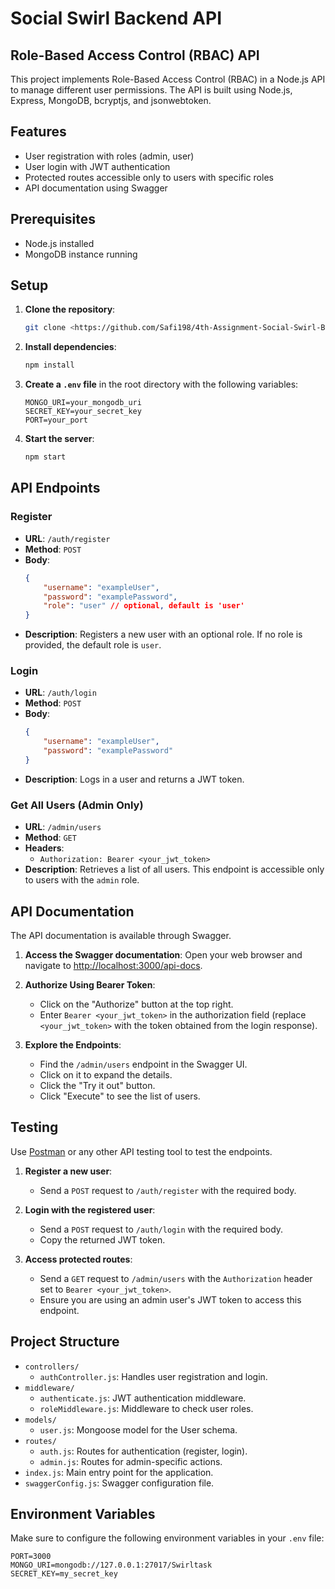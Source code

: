 # Social Swirl Backend API

## Role-Based Access Control (RBAC) API

This project implements Role-Based Access Control (RBAC) in a Node.js API to manage different user permissions. The API is built using Node.js, Express, MongoDB, bcryptjs, and jsonwebtoken.

## Features

- User registration with roles (admin, user)
- User login with JWT authentication
- Protected routes accessible only to users with specific roles
- API documentation using Swagger

## Prerequisites

- Node.js installed
- MongoDB instance running

## Setup

1. **Clone the repository**:
   ```bash
   git clone <https://github.com/Safi198/4th-Assignment-Social-Swirl-Backend>
   ```

2. **Install dependencies**:
   ```bash
   npm install
   ```

3. **Create a `.env` file** in the root directory with the following variables:
   ```
   MONGO_URI=your_mongodb_uri
   SECRET_KEY=your_secret_key
   PORT=your_port
   ```

4. **Start the server**:
   ```bash
   npm start
   ```

## API Endpoints

### Register

- **URL**: `/auth/register`
- **Method**: `POST`
- **Body**:
  ```json
  {
      "username": "exampleUser",
      "password": "examplePassword",
      "role": "user" // optional, default is 'user'
  }
  ```
- **Description**: Registers a new user with an optional role. If no role is provided, the default role is `user`.

### Login

- **URL**: `/auth/login`
- **Method**: `POST`
- **Body**:
  ```json
  {
      "username": "exampleUser",
      "password": "examplePassword"
  }
  ```
- **Description**: Logs in a user and returns a JWT token.

### Get All Users (Admin Only)

- **URL**: `/admin/users`
- **Method**: `GET`
- **Headers**:
  - `Authorization: Bearer <your_jwt_token>`
- **Description**: Retrieves a list of all users. This endpoint is accessible only to users with the `admin` role.

## API Documentation

The API documentation is available through Swagger.

1. **Access the Swagger documentation**:
   Open your web browser and navigate to [http://localhost:3000/api-docs](http://localhost:3000/api-docs).

2. **Authorize Using Bearer Token**:
   - Click on the "Authorize" button at the top right.
   - Enter `Bearer <your_jwt_token>` in the authorization field (replace `<your_jwt_token>` with the token obtained from the login response).

3. **Explore the Endpoints**:
   - Find the `/admin/users` endpoint in the Swagger UI.
   - Click on it to expand the details.
   - Click the "Try it out" button.
   - Click "Execute" to see the list of users.

## Testing

Use [Postman](https://www.postman.com/) or any other API testing tool to test the endpoints.

1. **Register a new user**:
   - Send a `POST` request to `/auth/register` with the required body.

2. **Login with the registered user**:
   - Send a `POST` request to `/auth/login` with the required body.
   - Copy the returned JWT token.

3. **Access protected routes**:
   - Send a `GET` request to `/admin/users` with the `Authorization` header set to `Bearer <your_jwt_token>`.
   - Ensure you are using an admin user's JWT token to access this endpoint.

## Project Structure

- `controllers/`
  - `authController.js`: Handles user registration and login.
- `middleware/`
  - `authenticate.js`: JWT authentication middleware.
  - `roleMiddleware.js`: Middleware to check user roles.
- `models/`
  - `user.js`: Mongoose model for the User schema.
- `routes/`
  - `auth.js`: Routes for authentication (register, login).
  - `admin.js`: Routes for admin-specific actions.
- `index.js`: Main entry point for the application.
- `swaggerConfig.js`: Swagger configuration file.

## Environment Variables

Make sure to configure the following environment variables in your `.env` file:

```
PORT=3000
MONGO_URI=mongodb://127.0.0.1:27017/Swirltask
SECRET_KEY=my_secret_key
```
```